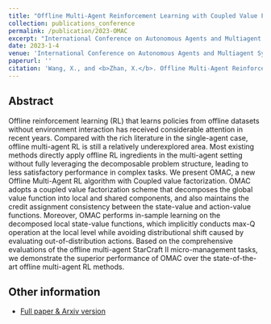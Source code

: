 ```yaml
---
title: "Offline Multi-Agent Reinforcement Learning with Coupled Value Factorization"
collection: publications_conference
permalink: /publication/2023-OMAC
excerpt: "International Conference on Autonomous Agents and Multiagent Systems 2023 (AAMAS 2023)."
date: 2023-1-4
venue: 'International Conference on Autonomous Agents and Multiagent Systems 2023 (AAMAS 2023).'
paperurl: ''
citation: 'Wang, X., and <b>Zhan, X.</b>. Offline Multi-Agent Reinforcement Learning with Coupled Value Factorization. In <i>International Conference on Autonomous Agents and Multiagent Systems 2023 (AAMAS 2023) (Extended Abstract)</i>.'
---
```


Abstract
---

Offline reinforcement learning (RL) that learns policies from offline datasets without environment interaction has received considerable attention in recent years. Compared with the rich literature in the single-agent case, offline multi-agent RL is still a relatively underexplored area. Most existing methods directly apply offline RL ingredients in the     multi-agent setting without fully leveraging the decomposable problem structure, leading to less satisfactory performance in complex tasks. We present OMAC, a new Offline Multi-Agent RL algorithm with Coupled value factorization. OMAC adopts a coupled value factorization scheme that decomposes the global value function into local and shared components, and also maintains the credit assignment consistency between the state-value and action-value functions. Moreover, OMAC performs in-sample learning on the decomposed local state-value functions, which implicitly conducts max-Q operation at the local level while avoiding distributional shift caused by evaluating out-of-distribution actions. Based on the comprehensive evaluations of the offline multi-agent StarCraft II micro-management tasks, we demonstrate the superior performance of OMAC over the state-of-the-art offline multi-agent RL methods.

Other information
---
* [Full paper & Arxiv version](https://arxiv.org/pdf/2306.08900.pdf)